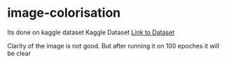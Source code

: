 # image-colorisation
Its done on kaggle dataset
Kaggle Dataset <a href="https://www.kaggle.com/arnaud58/landscape-pictures">Link to Dataset</a>

Clarity of the image is not good. But after running it on 100 epoches it will be clear
